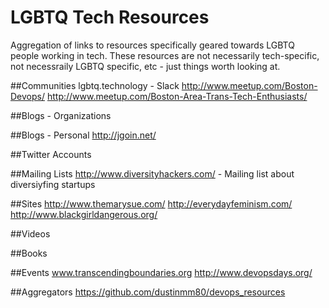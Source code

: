 # LGBTQ Tech Resources

Aggregation of links to resources specifically geared towards LGBTQ people working in tech.
These resources are not necessarily tech-specific, not necessraily LGBTQ specific, etc - just things worth looking at.

##Communities
lgbtq.technology - Slack
http://www.meetup.com/Boston-Devops/
http://www.meetup.com/Boston-Area-Trans-Tech-Enthusiasts/

##Blogs - Organizations

##Blogs - Personal
http://jgoin.net/

##Twitter Accounts

##Mailing Lists
http://www.diversityhackers.com/ - Mailing list about diversiyfing startups

##Sites
http://www.themarysue.com/
http://everydayfeminism.com/
http://www.blackgirldangerous.org/

##Videos

##Books

##Events
www.transcendingboundaries.org
http://www.devopsdays.org/

##Aggregators
https://github.com/dustinmm80/devops_resources
